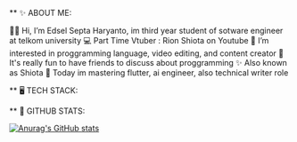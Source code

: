** ✨ ABOUT ME:

👨‍💻 Hi, I’m Edsel Septa Haryanto, im third year student of sotware engineer at telkom university 
💻 Part Time Vtuber : Rion Shiota on Youtube
👀 I’m interested in proggramming language, video editing, and content creator
👑 It's really fun to have friends to discuss about proggramming
✨ Also known as Shiota
🤹 Today im mastering flutter, ai engineer, also technical writer role

** 🖥️ TECH STACK:

** 🧮 GITHUB STATS:

[![Anurag's GitHub stats](https://github-readme-stats.vercel.app/api?username=EdselSpth)](https://github.com/anuraghazra/github-readme-stats)
